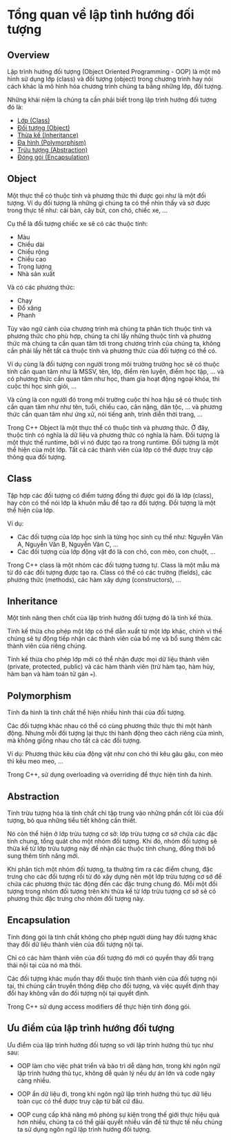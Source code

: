 # Tổng quan về lập tình hướng đối tượng

## Overview

Lập trình hướng đối tượng (Object Oriented Programming - OOP) là một mô hình sử dụng lớp (class) và đối tượng (object) trong chương trình hay nói cách khác là mô hình hóa chương trình chúng ta bằng những lớp, đối tượng.

Những khái niệm là chúng ta cần phải biết trong lập trình hướng đối tượng đó là:

- [Lớp (Class)](#class)
- [Đối tượng (Object)](#Object)
- [Thừa kế (Inheritance)](#Inheritance)
- [Đa hình (Polymorphism)](#Polymorphism)
- [Trừu tượng (Abstraction)](#Abstraction)
- [Đóng gói (Encapsulation)](#Encapsulation)

## Object

Một thực thể có thuộc tính và phương thức thì được gọi như là một đối tượng. Ví dụ đối tượng là những gì chúng ta có thể nhìn thấy và sờ được trong thực tế như: cái bàn, cây bút, con chó, chiếc xe, ...

Cụ thể là đối tượng chiếc xe sẽ có các thuộc tính:

- Màu
- Chiều dài
- Chiều rộng
- Chiều cao
- Trọng lượng
- Nhà sản xuất

Và có các phương thức:

- Chạy
- Đổ xăng
- Phanh

Tùy vào ngữ cảnh của chương trình mà chúng ta phân tích thuộc tính và phương thức cho phù hợp, chúng ta chỉ lấy những thuộc tính và phương thức mà chúng ta cần quan tâm tới trong chương trình của chúng ta, không cần phải lấy hết tất cả thuộc tính và phương thức của đối tượng có thể có.

Ví dụ cùng là đối tượng con người trong môi trường trường học sẽ có thuộc tính cần quan tâm như là MSSV, tên, lớp, điểm rèn luyện, điểm học tập, ... và có phương thức cần quan tâm như học, tham gia hoạt động ngoại khóa, thi cuộc thi học sinh giỏi, ...

Và cũng là con người đó trong môi trường cuộc thi hoa hậu sẽ có thuộc tính cần quan tâm như như tên, tuổi, chiều cao, cân nặng, dân tộc, ... và phương thức cần quan tâm như ứng xử, nói tiếng anh, trình diễn thời trang, ...

Trong C++ Object là một thực thể có thuộc tính và phương thức. Ở đây, thuộc tính có nghĩa là dữ liệu và phương thức có nghĩa là hàm. Đối tượng là một thực thể runtime, bởi vì nó được tạo ra trong runtime. Đối tượng là một thể hiện của một lớp. Tất cả các thành viên của lớp có thể được truy cập thông qua đối tượng.

## Class

Tập hợp các đối tượng có điểm tương đồng thì được gọi đó là lớp (class), hay còn có thể nói lớp là khuôn mẫu để tạo ra đối tượng. Đối tượng là một thể hiện của lớp.

Ví dụ:

- Các đối tượng của lớp học sinh là từng học sinh cụ thể như: Nguyễn Văn A, Nguyễn Văn B, Nguyễn Văn C, ...
- Các đối tượng của lớp động vật đó là con chó, con mèo, con chuột, ...

Trong C++ class là một nhóm các đối tượng tương tự. Class là một mẫu mà từ đó các đối tượng được tạo ra. Class có thể có các trường (fields), các phương thức (methods), các hàm xây dựng (constructors), ...

## Inheritance

Một tính năng then chốt của lập trình hướng đối tượng đó là tính kế thừa.

Tính kế thừa cho phép một lớp có thể dẫn xuất từ một lớp khác, chính vì thế chúng sẽ tự động tiếp nhận các thành viên của bố mẹ và bổ sung thêm các thành viên của riêng chúng.

Tính kế thừa cho phép lớp mới có thể nhận được mọi dữ liệu thành viên (private, protected, public) và các hàm thành viên (trừ hàm tạo, hàm hủy, hàm bạn và hàm toán tử gán `=`).

## Polymorphism

Tính đa hình là tính chất thể hiện nhiều hình thái của đối tượng.

Các đối tượng khác nhau có thể có cùng phương thức thực thi  một hành động. Nhưng mỗi đối tượng lại thực thi hành động  theo cách riêng của mình, mà không giống nhau cho tất cả các đối tượng.

Ví dụ: Phương thức kêu của động vật như con chó thì kêu gâu gâu, con mèo thì kêu meo meo, ...

Trong C++, sử dụng overloading và overriding để thực hiện tính đa hình.

## Abstraction

Tính trừu tượng hóa là tính chất chỉ tập trung vào những  phần cốt lõi của đối tượng, bỏ qua những tiểu tiết không  cần thiết.

Nó còn thể hiện ở lớp trừu tượng cơ sở: lớp trừu tượng cơ sở chứa các đặc tính chung, tổng quát cho một nhóm đối tượng. Khi đó, nhóm đối tượng sẽ thừa kế từ lớp trừu tượng này để nhận các thuộc tính chung, đồng thời bổ sung thêm tính năng mới.

Khi phân tích một nhóm đối tượng, ta thường tìm ra các điểm chung, đặc trưng cho các đối tượng rồi từ đó xây dựng nên một lớp trừu tượng cơ sở để chứa các phương thức tác động đến các đặc trưng chung đó. Mỗi một đối tượng trong nhóm đối tượng trên khi thừa  kế từ lớp trừu tượng cơ sở sẽ có phương thức đặc trưng cho nhóm đối tượng này.

## Encapsulation

Tính đóng gói là tính chất không cho phép người dùng hay đối tượng khác thay đổi dữ liệu thành viên của đối tượng nội tại.

Chỉ có các hàm thành viên của đối tượng đó mới có quyền thay đổi trạng thái nội tại của nó mà thôi.

Các đối tượng khác muốn thay đổi thuộc tính thành viên của đối tượng nội tại, thì chúng cần truyền thông điệp cho đối tượng, và việc quyết định thay đổi hay không vẫn do đối tượng nội tại quyết định.

Trong C++ sử dụng access modifiers để thực hiện tính đóng gói.

## Ưu điểm của lập trình hướng đối tượng

Ưu điểm của lập trình hướng đối tượng so với lập trình hướng thủ tục như sau:

- OOP làm cho việc phát triển và bảo trì dễ dàng hơn, trong khi ngôn ngữ lập trình hướng thủ tục, không dễ quản lý nếu dự án lớn và code ngày càng nhiều.

- OOP ẩn dữ liệu đi, trong khi ngôn ngữ lập trình hướng thủ tục dữ liệu toàn cục có thể được truy cập từ bất cứ đâu.

- OOP cung cấp khả năng mô phỏng sự kiện trong thế giới thực hiệu quả hơn nhiều, chúng ta có thể giải quyết nhiều vấn đề từ thực tế nếu chúng ta sử dụng ngôn ngữ lập trình hướng đối tượng.

